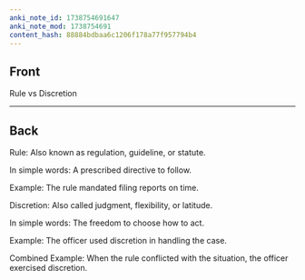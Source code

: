 ```yaml
---
anki_note_id: 1738754691647
anki_note_mod: 1738754691
content_hash: 88884bdbaa6c1206f178a77f957794b4
---
```


## Front

Rule vs Discretion

<hr/>

## Back

Rule: Also known as regulation, guideline, or statute.  
  
In simple words: A prescribed directive to follow.  
  
Example: The rule mandated filing reports on time.  
  
Discretion: Also called judgment, flexibility, or latitude.  
  
In simple words: The freedom to choose how to act.  
  
Example: The officer used discretion in handling the case.  
  
Combined Example: When the rule conflicted with the situation, the officer exercised discretion.